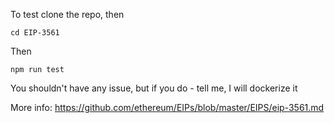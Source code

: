 To test clone the repo, then
```
cd EIP-3561
```
Then
```
npm run test
```
You shouldn't have any issue, but if you do - tell me, I will dockerize it

More info: https://github.com/ethereum/EIPs/blob/master/EIPS/eip-3561.md
